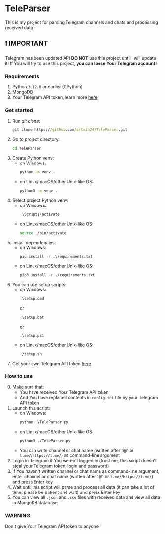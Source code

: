 # TeleParser

This is my project for parsing Telegram channels and chats and processing received data

## ❗️ IMPORTANT
Telegram has been updated API
**DO NOT** use this project until I will update it!
If You will try to use this project, **you can loose Your Telegram account!**

### Requirements
1. Python `3.12.0` or earlier (CPython)
2. MongoDB
3. Your Telegram API token, learn more <a href='https://core.telegram.org/api#getting-started'>here</a>

### Get started
1. Run <i>git clone</i>: 
   ```bat
   git clone https://github.com/artmih24/TeleParser.git
   ```
2. Go to project directory: 
   ```bash
   cd TeleParser
   ```
3. Create Python venv:
   - on Windows: 
     ```bat
     python -m venv .
     ```
   - on Linux/macOS/other Unix-like OS: 
     ```bash
     python3 -m venv .
     ```
4. Select project Python venv:
   - on Windows: 
     ```bat
     .\Scripts\activate
     ```
   - on Linux/macOS/other Unix-like OS: 
     ```bash
     source ./bin/activate
     ```
5. Install dependencies:
   - on Windows: 
     ```bat
     pip install -r .\requirements.txt
     ```
   - on Linux/macOS/other Unix-like OS: 
     ```bash
     pip3 install -r ./requirements.txt
     ```
6. You can use setup scripts:
   - on Windows: 
     ```bat
     .\setup.cmd
     ```
     or
     ```bat
     .\setup.bat
     ```
     or
     ```pwsh
     .\setup.ps1
     ```
   - on Linux/macOS/other Unix-like OS: 
     ```bash
     ./setup.sh
     ```
7. Get your own Telegram API token <a href='https://core.telegram.org/api#getting-started'>here</a>

### How to use
0. Make sure that:
   - You have received Your Telegram API token
   - And You have replaced contents in `config.ini` file by your Telegram API token
1. Launch this script:
   - on Windows: 
     ```bat
     python .\TeleParser.py
     ```
   - on Linux/macOS/other Unix-like OS: 
     ```bash
     python3 ./TeleParser.py
     ```
   - You can write channel or chat name (written after '@' or `t.me/`/`https://t.me/`) as command-line argument
2. Login in Telegram if You weren't logged in (trust me, this script doesn't steal your Telegram token, login and password)
3. If You haven't written channel or chat name as command-line argument, enter channel or chat name (written after '@' or `t.me/`/`https://t.me/`) and press Enter key
4. Wait until this script will parse and process all data (it can take a lot of time, please be patient and wait) and press Enter key
5. You can view all `.json` and `.csv` files with received data and view all data in MongoDB database

### WARNING
Don't give Your Telegram API token to anyone!

